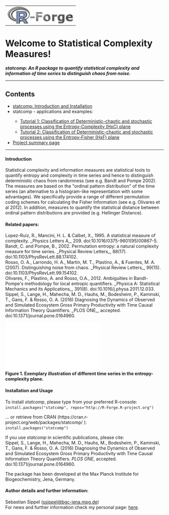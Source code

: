 
<!-- This is the project specific website template -->
<!-- It can be changed as liked or replaced by other content -->

<html>
<body>

<!-- R-Forge Logo -->


<table border="0" width="100%" cellspacing="0" cellpadding="0">
<tr>
<td>
<img src="logo.png" />
</td> 
</tr>
</table>

<!-- get project title  -->
<!-- own website starts here, the following may be changed as you like -->

<h1>Welcome to Statistical Complexity Measures!</h1>
<em><p><strong>statcomp: An R package to quantify statistical complexity and information of time series to distinguish chaos from noise.
</strong> </p></em>

<!-- menu -->
<hr>
<h2>Contents</h2>
<ul>
  <li><a href="index.html">statcomp: Introduction and Installation</a></li> 
  <li>statcomp - applications and examples:</li>
	<ul>
		<li><a href="statcomp_example1.html">Tutorial 1: Classification of Deterministic-chaotic and stochastic processes using the Entropy-Complexity (HxC) plane </a></li>
    <li><a href="statcomp_example2.html">Tutorial 2: Classification of Deterministic-chaotic and stochastic processes using the Entropy-Fisher (HxF) plane </a></li>
	</ul>
	<li><a href="http://r-forge.r-project.org/projects/statcomp/">Project summary page</a></li>
</ul>
<hr>
<!-- end of menu -->


<p> <h4>Introduction</h4>
Statistical complexity and information measures are statistical tools to quantify entropy and complexity in time series and hence to distinguish deterministic chaos from randomness (see e.g. Bandt and Pompe 2002). The measures are based on the "ordinal pattern distribution" of the time series (an alternative to a histogram-like representation with some advantages). We specifically provide a range of different permutation coding schemes for calculating the Fisher Information (see e.g. Olivares et al 2012). In addition, measures to quantify the statistical distance between ordinal pattern distributions are provided (e.g. Hellinger Distance).
</p>

<h4><p> Related papers: </h4>
Lopez-Ruiz, R., Mancini, H. L. & Calbet, X., 1995. A statistical measure of complexity. _Physics Letters A_, 209. doi:10.1016/0375-9601(95)00867-5. <br>
Bandt, C. and Pompe, B., 2002. Permutation entropy: a natural complexity measure for time series. _Physical Review Letters_, 88(17). doi:10.1103/PhysRevLett.88.174102. <br>
Rosso, O. A., Larrondo, H. A., Martin, M. T., Plastino, A., & Fuentes, M. A. (2007). Distinguishing noise from chaos. _Physical Review Letters_, 99(15). doi:10.1103/PhysRevLett.99.154102.  <br>
Olivares, F., Plastino, A. and Rosso, O.A., 2012. Ambiguities in Bandt-Pompe's methodology for local entropic quantifiers. _Physica A: Statistical Mechanics and its Applications_, 391(8). doi:10.1016/j.physa.2011.12.033. <br>
Sippel, S., Lange, H., Mahecha, M. D., Hauhs, M., Bodesheim, P., Kaminski, T., Gans, F. & Rosso, O. A. (2016) Diagnosing the Dynamics of Observed and Simulated Ecosystem Gross Primary Productivity with Time Causal Information Theory Quantifiers. _PLOS ONE_, accepted. doi:10.1371/journal.pone.0164960.</p>

![Figure 1. Exemplary illustration of different time series in the entropy-complexity plane.](Fig1-eps-converted-to.pdf)
<br> **Figure 1. Exemplary illustration of different time series in the entropy-complexity plane.**

<p> <h4> Installation and Usage </h4>
To install <em>statcomp</em>, please type from your preferred R-console:
<br> <code>install.packages("statcomp", repos="http://R-Forge.R-project.org")</code> </p>
... or retrieve from CRAN (https://cran.r-project.org/web/packages/statcomp/ ):
<br> <code>install.packages("statcomp")</code> 

<p>
If you use <em>statcomp</em> in scientific publications, please cite:
<br>
Sippel, S., Lange, H., Mahecha, M. D., Hauhs, M., Bodesheim, P., Kaminski, T., Gans, F. & Rosso, O. A. (2016) Diagnosing the Dynamics of Observed and Simulated Ecosystem Gross Primary Productivity with Time Causal Information Theory Quantifiers. <i>PLOS ONE</i>, accepted. doi:10.1371/journal.pone.0164960.</p>
The package has been developed at the Max Planck Institute for Biogeochemistry, Jena, Germany.

<p> <h4>Author details and further information:</h4>
 Sebastian Sippel (<a href="mailto:ssippel@bgc-jena.mpg.de">ssippel@bgc-jena.mpg.de</a>)
<br> For news and further information check my personal page: <a href="https://www.bgc-jena.mpg.de/bgi/index.php/People/SebastianSippel/">here</a>. </p> 
</body>
</html>

